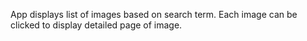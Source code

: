 App displays list of images based on search term.
Each image can be clicked to display detailed page of image.

